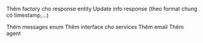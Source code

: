 Thêm factory cho response entity
Update info response (theo format chung có timestamp,...)

Thêm messages enum
Thêm interface cho services
Thêm email
Thêm agent
